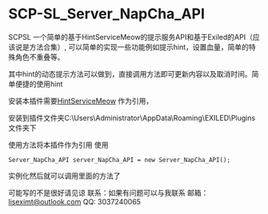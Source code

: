 # SCP-SL_Server_NapCha_API
SCPSL 
一个简单的基于HintServiceMeow的提示服务API和基于Exiled的API（应该说是方法合集）,
可以简单的实现一些功能例如提示hint，设置血量，简单的特殊角色不重叠等。

其中hint的动态提示方法可以做到，直接调用方法即可更新内容以及取消时间。简单便捷的使用hint

安装本插件需要[HintServiceMeow](https://github.com/MeowServer/HintServiceMeow) 作为引用，

安装到插件文件夹C:\Users\Administrator\AppData\Roaming\EXILED\Plugins文件夹下


使用方法将本插件作为引用
使用

    Server_NapCha_API server_NapCha_API = new Server_NapCha_API();
    
实例化然后就可以调用里面的方法了


可能写的不是很好请见谅
联系：如果有问题可以与我联系 邮箱：liseximt@outlook.com QQ: 3037240065
